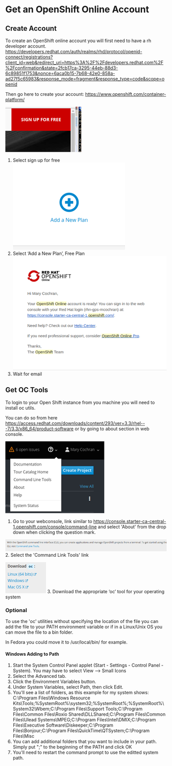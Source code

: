 # Get an OpenShift Online Account

## Create Account

To create an OpenShift online account you will first need to have a rh developer account.
https://developers.redhat.com/auth/realms/rhd/protocol/openid-connect/registrations?client_id=web&redirect_uri=https%3A%2F%2Fdevelopers.redhat.com%2F%2Fconfirmation&state=2fcb17ca-3295-44eb-88d3-6c89851f1753&nonce=6aca0b15-7b68-42e0-858a-ad27f5c65983&response_mode=fragment&response_type=code&scope=openid 

Then go here to create your account: https://www.openshift.com/container-platform/

![Signup-for-free.png](./../images/00-lab-images/Signup-for-free.png)
1. Select sign up for free
![openshift-online-add-plan.png](./../images/00-lab-images/openshift-online-add-plan.png)
2. Select ‘Add a New Plan’, Free Plan
![openshift-online-email.png](./../images/00-lab-images/openshift-online-email.png)
3. Wait for email

## Get OC Tools

To login to your Open Shift instance from you machine you will need to install oc utils. 

You can do so from here 
https://access.redhat.com/downloads/content/293/ver=3.3/rhel---7/3.3/x86_64/product-software
or by going to about section in web console.

![openshift-online-about.png](./../images/00-lab-images/openshift-online-about.png)
1. Go to your webconsole, link similar to https://console.starter-ca-central-1.openshift.com/console/command-line
and select 'About' from the drop down when clicking the question mark. 

![openshift-online-command-line.png](./../images/00-lab-images/openshift-online-command-line.png)
2. Select the 'Command Link Tools' link

![openshift-online-download-oc.png](./../images/00-lab-images/openshift-online-download-oc.png)
3. Download the appropriate ‘oc’ tool for your operating system

### Optional
To use the 'oc' utilities without specifying the location of the file you can add the file to your PATH environment variable or if in a Linux/Unix OS you can move the file to a bin folder. 

In Fedora you could move it to /usr/local/bin/ for example. 

#### Windows Adding to Path
1. Start the System Control Panel applet (Start - Settings - Control Panel - System). You may have to select View --> Small Icons
2. Select the Advanced tab.
3. Click the Environment Variables button.
4. Under System Variables, select Path, then click Edit.
5. You'll see a list of folders, as this example for my system shows: C:\Program Files\Windows Resource Kits\Tools\;%SystemRoot%\system32;%SystemRoot%;%SystemRoot%\System32\Wbem;C:\Program Files\Support Tools\;C:\Program Files\Common Files\Roxio Shared\DLLShared;C:\Program Files\Common Files\Ulead Systems\MPEG;C:\Program Files\Intel\DMIX;C:\Program Files\Executive Software\Diskeeper\;C:\Program Files\Bonjour\;C:\Program Files\QuickTime\QTSystem\;C:\Program Files\Misc
6. You can add additional folders that you want to include in your path. Simply put "<folder to add>;" to the beginning of the PATH and click OK
7. You'll need to restart the command prompt to use the editted system path. 
